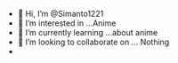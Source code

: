 - 👋 Hi, I’m @Simanto1221
- 👀 I’m interested in ...Anime
- 🌱 I’m currently learning ...about anime
- 💞️ I’m looking to collaborate on ... Nothing
- 

<!---
Simanto1221/Simanto1221 is a ✨ special ✨ repository because its `README.md` (this file) appears on your GitHub profile.
You can click the Preview link to take a look at your changes.
--->
